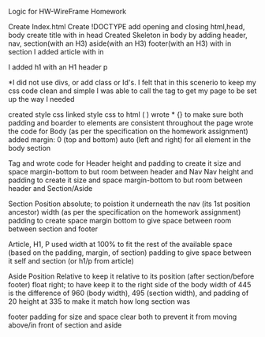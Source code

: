 Logic for HW-WireFrame Homework

Create Index.html
Create !DOCTYPE
add opening and closing html,head, body
create title with in head
Created Skeleton in body by adding 
        header, 
        nav, 
        section(with an H3)
        aside(with an H3)
        footer(with an H3)
with in section I added 
            article 
with in <article> I added 
            h1 with an H1 header
            p 
            
  *I did not use divs, or add class or Id's. I felt that in this scenerio to keep my css code clean and simple
  I was able to call the tag to get my page to be set up the way I needed           
            
            
created style css
linked style css to html (  <link rel="stylesheet" href="style.css" />  )
wrote * {} to make sure both padding and boarder to elements are consistent throughout the page
wrote the code for
            Body (as per the specification on the homework assignment)
                added margin: 0 (top and bottom) auto (left and right)  for all element in the body section
                    

Tag and wrote code for 
Header 
                     height and padding to create it size and space
                     margin-bottom to but room between header and Nav
Nav
            height and padding to create it size and space
            margin-bottom to but room between header and Section/Aside
            
Section
            Position absolute; to poistion it underneath the nav (its 1st position ancestor)
            width (as per the specification on the homework assignment)
            padding to create space
            margin bottom to give space between room between section and footer
        
Article, H1, P
            used width at 100% to fit the rest of the available space (based on the padding,
            margin, of section)
            padding to give space between it self and section (or h1/p from article)
            
Aside 
            Position Relative to keep it relative to its position (after section/before footer)
            float right; to have keep it to the right side of the body
            width of 445 is the difference of 960 (body width), 495 (section width), and  padding of 20
            height at 335 to make it match how long section was
            
footer
        padding for size and space
        clear both to prevent it from moving above/in front of section and aside
        
            
            
            
